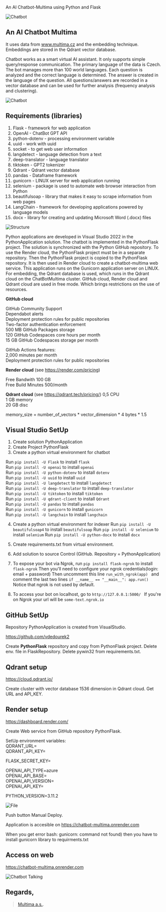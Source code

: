 An AI Chatbot-Multima using Python and Flask

![Chatbot](Chatbot.png)

## An AI Chatbot Multima

It uses data from www.multima.cz and the embedding technique.
Embeddings are stored in the Qdrant vector database.

Chatbot works as a smart virtual AI assistant. It only supports simple query/response communication. The primary language of the data is Czech. The bot manages more than 100 world languages. Each question is analyzed and the correct language is determined. The answer is created in the language of the question.
All questions/answers are recorded in a vector database and can be used for further analysis (frequency analysis and clustering).

![Chatbot](ChatbotFlow.png)


## Requirements (libraries)
1. Flask - framework for web application
2. OpenAI - ChatBot GPT API
3. python-dotenv - processing environment variable
4. uuid - work with uuid
5. socket - to get web user information
6. langdetect - language detection from a text
7. deep-translator - language translator
8. tiktoken - GPT2 tokenizer
9. Qdrant - Qdrant vector database
10. pandas - Dataframe framework
11. gunicorn - LINUX server for web application running
12. selenium - package is used to automate web browser interaction from Python
13. beautifulsoap - library that makes it easy to scrape information from web pages
14. LangChain - framework for developing applications powered by language models
15. docx - library for creating and updating Microsoft Word (.docx) files

![Structure](structure.png)

Python applications are developed in Visual Studio 2022 in the PythonApplication solution. The chatbot is implemented in the PythonFlask project. The solution is synchronized with the Python GitHub repository. To use the Render cloud, the PythonFlask project must be in a separate repository. Then the PythonFlask project is copied to the PythonFlask repository. It is then used in Render cloud to create a chatbot-multima web service. This application runs on the Gunicorn application server on LINUX. For embedding, the Qdrant database is used, which runs in the Qdrant cloud on the ChatBotMultima cluster.
GitHub cloud, Render cloud and Qdrant cloud are used in free mode. Which brings restrictions on the use of resources.

**GitHub cloud**

GitHub Community Support   
Dependabot alerts  
Deployment protection rules for public repositories  
Two-factor authentication enforcement  
500 MB GitHub Packages storage  
120 GitHub Codespaces core hours per month  
15 GB GitHub Codespaces storage per month  

GitHub Actions features:  
2,000 minutes per month  
Deployment protection rules for public repositories

**Render cloud** (see https://render.com/pricing)

Free Bandwith 100 GB  
Free Build Minutes 500/month  

**Qdrant cloud** (see https://qdrant.tech/pricing/)
0,5 CPU  
1 GB memory  
20 GB disc  

memory_size = number_of_vectors * vector_dimension * 4 bytes * 1.5


## Visual Studio SetUp
1. Create solution PythonApplication
2. Create Project PythonFlask
3. Create a python virtual environment for chatbot

Run ```pip install -U Flask``` to install ```flask```  
Run ```pip install -U openai``` to install ```openai```  
Run ```pip install -U python-dotenv``` to install ```dotenv```  
Run ```pip install -U uuid``` to install ```uuid```  
Run ```pip install -U langdetect``` to install ```langdetect```  
Run ```pip install -U deep-translator``` to install ```deep-translator```  
Run ```pip install -U tiktoken``` to install ```tiktoken```  
Run ```pip install -U qdrant-client``` to install ```Qdrant```  
Run ```pip install -U pandas``` to install ```pandas```  
Run ```pip install -U gunicorn``` to install ```gunicorn```  
Run ```pip install -U langchain``` to install ```langchain```  

4. Create a python virtual environment for indexer
Run ```pip install -U beautifulsoap4``` to install ```beautifulsoap```
Run ```pip install -U selenium``` to install ```selenium``` 
Run ```pip install -U python-docx``` to install ```docx``` 

5. Create requirements.txt from virtual environment.  
6. Add solution to source Control (GitHub. Repository = PythonApplication)  
7. To expose your bot via Ngrok, run ```pip install flask-ngrok``` to install ```flask-ngrok``` Then you'll need to configure your ngrok credentials(login: email + password) Then uncomment this line ```run_with_ngrok(app) ``` and comment the last two lines ```if __name__ == "__main__": app.run() ``` Notice that ngrok is not used by default.  
8. To access your bot on localhost, go to ```http://127.0.0.1:5000/ ``` If you're on Ngrok your url will be ```some-text.ngrok.io```


## GitHub SetUp
Repository PythonApplication is created from VisualStudio.

https://github.com/vdedourek2

Create **PythonFlask** repository and copy from PythonFlask project.
Delete env. file in FlaskRepository.
Delete pywin32 from requirements.txt.

## Qdrant setup
https://cloud.qdrant.io/

Create cluster with vector database 1536 dimension in Qdrant cloud. Get URL and API_KEY.



## Render setup
https://dashboard.render.com/

Create Web service from GitHub repository PythonFlask.

SetUp environment variables:  
QDRANT_URL=  
QDRANT_API_KEY=  

FLASK_SECRET_KEY=

OPENAI_API_TYPE=azure  
OPENAI_API_BASE=  
OPENAI_API_VERSION=  
OPENAI_API_KEY=  

PYTHON_VERSION=3.11.2  

![File](file.png)

Push button Manual Deploy.

Application is accesible on https://chatbot-multima.onrender.com

When you get error
bash: gunicorn: command not found)
then you have to install gunicorn library to requirments.txt


## Access on web

https://chatbot-multima.onrender.com

![Chatbot Talking](ChatbotTalking.png)

## Regards,
 > [Multima a.s.](https://www.multima.cz/).
